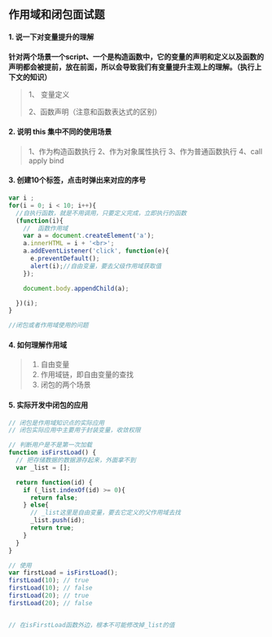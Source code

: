 ## 作用域和闭包面试题

#### 1. 说一下对变量提升的理解

**针对两个场景一个script、一个是构造函数中，它的变量的声明和定义以及函数的声明都会被提前，放在前面，所以会导致我们有变量提升主观上的理解。（执行上下文的知识）**

> 1、 变量定义
>
> 2、函数声明（注意和函数表达式的区别）



#### 2. 说明 this 集中不同的使用场景

> 1、作为构造函数执行
> 2、作为对象属性执行
> 3、作为普通函数执行
> 4、call apply bind



#### 3. 创建10个<a>标签，点击时弹出来对应的序号


```javascript
var i ;
for(i = 0; i < 10; i++){
  //自执行函数，就是不用调用，只要定义完成，立即执行的函数
  (function(i){
    //  函数作用域
    var a = document.createElement('a');
    a.innerHTML = i + '<br>';
    a.addEventListener('click', function(e){
      e.preventDefault();
      alert(i);//自由变量，要去父级作用域获取值
    });

    document.body.appendChild(a);

  })(i);
}

//闭包或者作用域使用的问题
```



#### 4. 如何理解作用域

>  1. 自由变量
>  2. 作用域链，即自由变量的查找
>  3. 闭包的两个场景



#### 5. 实际开发中闭包的应用

```javascript
// 闭包是作用域知识点的实际应用
// 闭包实际应用中主要用于封装变量，收敛权限

// 判断用户是不是第一次加载  
function isFirstLoad() {     
  // 把存储数据的数据源存起来，外面拿不到   
  var _list = [];

  return function(id) {
    if (_list.indexOf(id) >= 0){
      return false;
    } else{
      // _list这里是自由变量，要去它定义的父作用域去找
      _list.push(id);
      return true;
    }
  }
}

// 使用
var firstLoad = isFirstLoad();
firstLoad(10); // true
firstLoad(10); // false
firstLoad(20); // true
firstLoad(20); // false


// 在isFirstLoad函数外边，根本不可能修改掉_list的值
```


